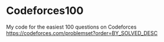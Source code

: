 Codeforces100
=======  
My code for the easiest 100 questions on Codeforces  
https://codeforces.com/problemset?order=BY_SOLVED_DESC
